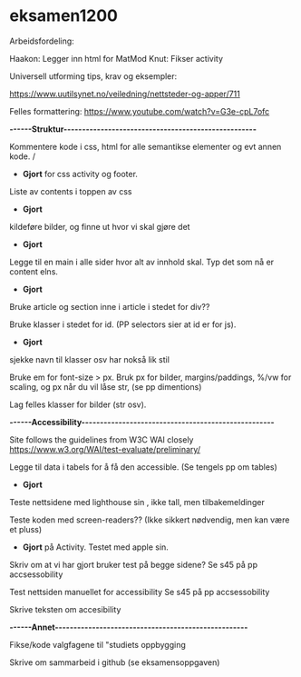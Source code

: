 # eksamen1200

Arbeidsfordeling:

Haakon: Legger inn html for MatMod
Knut: Fikser activity


Universell utforming tips, krav og eksempler:

https://www.uutilsynet.no/veiledning/nettsteder-og-apper/711

Felles formattering:
https://www.youtube.com/watch?v=G3e-cpL7ofc






**------Struktur----------------------------------------------------**


Kommentere kode i css, html for alle semantikse elementer og evt annen kode. /
- **Gjort**  for css activity og footer. 

Liste av contents i toppen av css
- **Gjort**	

kildeføre bilder, og finne ut hvor vi skal gjøre det
- **Gjort**		


Legge til en main i alle sider hvor alt av innhold skal. Typ det som nå er content elns. 
- **Gjort**	

Bruke article og section inne i article i stedet for div?? 

Bruke klasser i stedet for id. (PP selectors sier at id er for js).
- **Gjort**

sjekke navn til klasser osv har nokså lik stil

Bruke em for font-size > px. Bruk px for bilder, margins/paddings, %/vw for scaling, og px når du vil låse str, (se pp dimentions)		

Lag felles klasser for bilder (str osv).	




**------Accessibility----------------------------------------------------**


Site follows the guidelines from W3C WAI closely
https://www.w3.org/WAI/test-evaluate/preliminary/

Legge til data i tabels for å få den accessible. (Se tengels pp om tables)
- **Gjort**

Teste nettsidene med lighthouse sin , ikke tall, men tilbakemeldinger

Teste koden med screen-readers?? (Ikke sikkert nødvendig, men kan være et pluss) 
- **Gjort** på Activity. Testet med apple sin. 	

Skriv om at vi har gjort bruker test på begge sidene? Se s45 på pp accsessobility	

Test nettsiden manuellet for accessibility Se s45 på pp accsessobility	

Skrive teksten om accesibility 



**------Annet----------------------------------------------------**

Fikse/kode valgfagene til "studiets oppbygging	

Skrive om sammarbeid i github (se eksamensoppgaven)	




	

	
		
